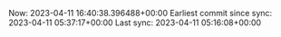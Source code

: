 Now: 2023-04-11 16:40:38.396488+00:00 Earliest commit since sync: 2023-04-11 05:37:17+00:00 Last sync: 2023-04-11 05:16:08+00:00
